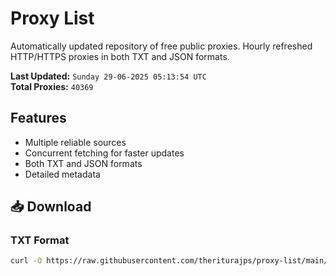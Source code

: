 # Proxy List

Automatically updated repository of free public proxies. Hourly refreshed HTTP/HTTPS proxies in both TXT and JSON formats.

**Last Updated:** `Sunday 29-06-2025 05:13:54 UTC`  
**Total Proxies:** `40369`

## Features
- Multiple reliable sources
- Concurrent fetching for faster updates
- Both TXT and JSON formats
- Detailed metadata

## 📥 Download

### TXT Format
```bash
curl -O https://raw.githubusercontent.com/theriturajps/proxy-list/main/proxies.txt